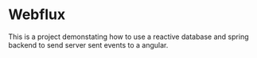 # Webflux

This is a project demonstating how to use a reactive database and spring backend to send server sent events to a angular.